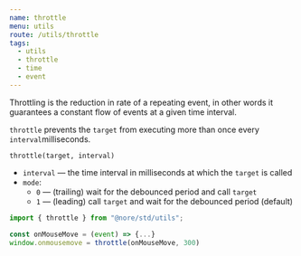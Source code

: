 ```yaml
---
name: throttle
menu: utils
route: /utils/throttle
tags:
  - utils
  - throttle
  - time
  - event
---
```


Throttling is the reduction in rate of a repeating event, in other words it guarantees a constant flow of events at a given time interval.

`throttle` prevents the `target` from executing more than once every `interval`milliseconds.

`throttle(target, interval)`

- `interval` — the time interval in milliseconds at which the `target` is called
- `mode`:
  - `0` — (trailing) wait for the debounced period and call `target`
  - `1` — (leading) call `target` and wait for the debounced period (default)

```js
import { throttle } from "@nore/std/utils";

const onMouseMove = (event) => {...}
window.onmousemove = throttle(onMouseMove, 300)
```

